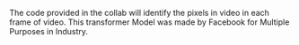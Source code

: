 The code provided in the collab will identify the pixels in video in each frame of video. This transformer Model was made by Facebook for Multiple Purposes in Industry.
